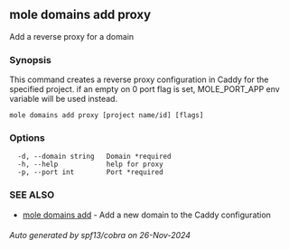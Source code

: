 ## mole domains add proxy

Add a reverse proxy for a domain

### Synopsis

This command creates a reverse proxy configuration in Caddy for the specified project.
	if an empty on 0 port flag is set, MOLE_PORT_APP env variable will be used instead.

```
mole domains add proxy [project name/id] [flags]
```

### Options

```
  -d, --domain string   Domain *required
  -h, --help            help for proxy
  -p, --port int        Port *required
```

### SEE ALSO

* [mole domains add](mole_domains_add.md)	 - Add a new domain to the Caddy configuration

###### Auto generated by spf13/cobra on 26-Nov-2024
